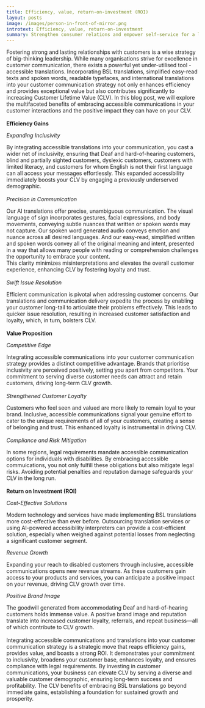 ```yaml
---
title: Efficiency, value, return-on-investment (ROI)
layout: posts
image: /images/person-in-front-of-mirror.png
introtext: Efficiency, value, return-on-investment
summary: Strengthen consumer relations and empower self-service for a leaner, loyal customer. 
---
```

Fostering strong and lasting relationships with customers is a wise strategy of big-thinking leadership. While many organisations strive for excellence in customer communication, there exists a powerful yet under-utilised tool -accessible translations. Incorporating BSL translations, simplified easy-read texts and spoken words, readable typefaces, and international translations  into your customer communication strategy not only enhances efficiency and provides exceptional value but also contributes significantly to increasing Customer Lifetime Value (CLV). In this blog post, we will explore the multifaceted benefits of embracing accessible communications in your customer interactions and the positive impact they can have on your CLV.
\
\
**Efficiency Gains**

*Expanding Inclusivity*

By integrating accessible translations into your communication, you cast a wider net of inclusivity, ensuring that Deaf and hard-of-hearing customers, blind and partially sighted customers, dyslexic customers, customers with limited literacy, and customers for whom English is not their first language can all access your messages effortlessly. This expanded accessibility immediately boosts your CLV by engaging a previously underserved demographic.
\
\
*Precision in Communication*

Our AI translations offer precise, unambiguous communication. The visual language of sign incorporates gestures, facial expressions, and body movements, conveying subtle nuances that written or spoken words may not capture.  Our spoken word generated audio conveys emotion and nuance across all desired languages.  And our easy-read, simplified written and spoken words convey all of the original meaning and intent, presented in a way that allows many people with reading or comprehension challenges the opportunity to embrace your content.  
This clarity minimizes misinterpretations and elevates the overall customer experience, enhancing CLV by fostering loyalty and trust.
\
\
*Swift Issue Resolution*

Efficient communication is pivotal when addressing customer concerns. Our translations and communication delivery expedite the process by enabling your customer long-tail to articulate their problems effectively. This leads to quicker issue resolution, resulting in increased customer satisfaction and loyalty, which, in turn, bolsters CLV.
\
\
**Value Proposition**

*Competitive Edge*

Integrating accessible communications into your customer communication strategy provides a distinct competitive advantage. Brands that prioritise inclusivity are perceived positively, setting you apart from competitors. Your commitment to serving diverse customer needs can attract and retain customers, driving long-term CLV growth.
\
\
*Strengthened Customer Loyalty*

Customers who feel seen and valued are more likely to remain loyal to your brand. Inclusive, accessible communications signal your genuine effort to cater to the unique requirements of all of your customers, creating a sense of belonging and trust. This enhanced loyalty is instrumental in driving CLV.
\
\
*Compliance and Risk Mitigation*

In some regions, legal requirements mandate accessible communication options for individuals with disabilities. By embracing accessible commuications, you not only fulfill these obligations but also mitigate legal risks. Avoiding potential penalties and reputation damage safeguards your CLV in the long run.
\
\
**Return on Investment (ROI)**

*Cost-Effective Solutions*

Modern technology and services have made implementing BSL translations more cost-effective than ever before. Outsourcing translation services or using AI-powered accessibility interpreters can provide a cost-efficient solution, especially when weighed against potential losses from neglecting a significant customer segment.

*Revenue Growth*

Expanding your reach to disabled customers through inclusive, accessible communications opens new revenue streams. As these customers gain access to your products and services, you can anticipate a positive impact on your revenue, driving CLV growth over time.

*Positive Brand Image*

The goodwill generated from accommodating Deaf and hard-of-hearing customers holds immense value. A positive brand image and reputation translate into increased customer loyalty, referrals, and repeat business—all of which contribute to CLV growth.
\
\
Integrating accessible communications and translations into your customer communication strategy is a strategic move that reaps efficiency gains, provides value, and boasts a strong ROI. It demonstrates your commitment to inclusivity, broadens your customer base, enhances loyalty, and ensures compliance with legal requirements. By investing in customer communications, your business can elevate CLV by serving a diverse and valuable customer demographic, ensuring long-term success and profitability. The CLV benefits of embracing BSL translations go beyond immediate gains, establishing a foundation for sustained growth and prosperity.
